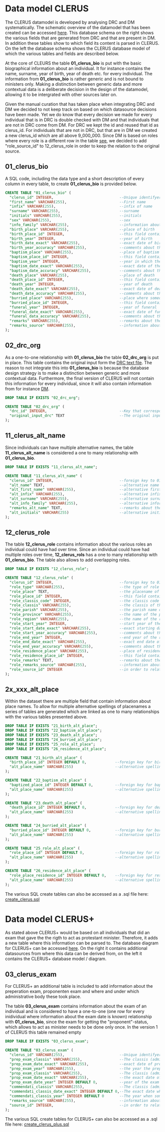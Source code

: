 # Data model CLERUS

The CLERUS datamodel is developed by analysing DRC and DM systematically. The schematic overview of the datamodel that has been created can be accessed [here](https://viewer.diagrams.net/?tags=%7B%7D&lightbox=1&highlight=0000ff&edit=_blank&layers=1&nav=1&title=CLERUS_datamodel_schema.drawio#Uhttps%3A%2F%2Fraw.githubusercontent.com%2FMorrizzzzz%2FDigiDuRe%2Fmain%2F1_Data_Harmonization%2FCLERUS_datamodel_schema.drawio). This database schema on the right shows the various fields that are generated from DRC and that are present in DM. In addition these tables show to which field its content is parsed in CLERUS. On the left the database schema shows the CLERUS database model of which the various tables and fields are described below.

At the core of CLEURS the table **01_clerus_bio** is put with the basic biographical information about an individual. It for instance contains the name, surname, year of birth, year of death etc. for every individual. The information from  **01_clerus_bio** is rather generic and is not bound to ministers only. Making a distinction between generic data and more contextual data is a deliberate decision in the design of the datamodel, allowing it to be intergrated with other sources later on.

Given the manual curation that has taken place when integrating DRC and DM we decided to not keep track on based on which datasource decisions have been made. Yet we do know that every decision we made for every individual that is in DRC is double checked with DM and that individuals that are not in DRC come from DM. For DRC we kept the id and reused that id as clerus_id. For individuals that are not in DRC, but that are in DM we created a new clerus_id which are all above 9_000_000. Since DM is based on roles where every role is a different row in the table [see](1_2_DM_1572-2004.ipynb), we decided to add "role_source_id" to 12_clerus_role in order to keep the relation to the original source.

## 01_clerus_bio

A SQL code, including the data type and a short description of every column in every table, to create **01_clerus_bio** is provided below.

```sql
CREATE TABLE "01_clerus_bio" (
  "clerus_id" INTEGER,                              --Unique identifyer and primary key in the database
  "first_name" VARCHAR(255),                        --First name
  "infix" VARCHAR(255),                             --infix of name
  "surname" VARCHAR(255),                           --surname
  "initials" VARCHAR(255),                          --initials
  "sex" VARCHAR(255),                               --sex
  "info_family" VARCHAR(255),                       --information about familiy relations. For instance son of (Z.V. Zoon Van or brother of etc.)
  "birth_place" VARCHAR(255),                       --place of birth
  "birth_place_id" INTEGER,                         --this field contains an autogenerated primary key to allow adding alternative spellings for the placename which is stored in 21_birth_alt_place
  "birth_year" INTEGER,                             --year of birth
  "birth_date_exact" VARCHAR(255),                  --exact date of birth ddmmyyyy
  "birth_year_accuracy" VARCHAR(255),               --comments about the accuracy of the birth date e.g. circa , ca. etc.
  "baptism_place" VARCHAR(255),                     --place of baptism
  "baptism_place_id" INTEGER,                       --this field contains an autogenerated primary key to allow adding alternative spellings for the placename which is stored in 22_baptism_alt_place
  "baptism_year" INTEGER,                           --year in which the baptism took place
  "baptism_date_exact" VARCHAR(255),                --exact date of the baptism
  "baptism_date_accuracy" VARCHAR(255),             --comments about the accuracy of the baptism date e.g. circa , ca. etc.
  "death_place" VARCHAR(255),                       --place of death
  "death_place_id" INTEGER,                         --this field contains an autogenerated primary key to allow adding alternative spellings for the placename which is stored in 23_death_alt_place
  "death_year" INTEGER,                             --year of death
  "death_date_exact" VARCHAR(255),                  --exact date of death
  "death_date_accuracy" VARCHAR(255),               --comments about the accuracy of the death date e.g. circa , ca. etc.
  "burried_place" VARCHAR(255),                     --place where someone is burried
  "burried_place_id" INTEGER,                       --this field contains an autogenerated primary key to allow adding alternative spellings for the placename which is stored in 24_burried_alt_place
  "funeral_year" INTEGER,                           --year of funeral
  "funeral_date_exact" VARCHAR(255),                --exact date of funeral as string
  "funeral_data_accuracy" VARCHAR(255),             --comments about the accuracy of the funeral date e.g. circa , ca. etc.
  "remarks" VARCHAR(255),                           --remarks about the individual
  "remarks_source" VARCHAR(255),                    --information about from which dataset the data originates and  additional remarks about the source (e.g volume/ book)
);
```
## 02_drc_org

As a one-to-one relationship with **01_clerus_bio** the table **02_drc_org** is put in place. This table contains the original input form the [DRC text file](1_1_DRC_1555-1816.ipynb). The reason to not integrate this into **01_clerus_bio** is because the database design strategy is to make a distinction between generic and more contextual data. Furthermore, the final version of CLERUS will not contain this information for every individual, since it will also contain information from for instance [DM](1_2_DM_1572-2004.ipynb).

```sql
DROP TABLE IF EXISTS "02_drc_org";

CREATE TABLE "02_drc_org" (
  "drc_id" INTEGER,                                 --Key that corresponds with the clerus_id in 01_clerus_bio. Since DRC is used as basis for CLERUS we decided to use the same value for CLERUS as used in DRC. Therefore the drc_id can be directly connected with the clerus_id.
  "original_input_drc" TEXT                         --The original input text string from DRC
);
```

## 11_clerus_alt_name
Since individuals can have multiple alternative names, the table **11_clerus_alt_name** is considered a one to many relationship with **01_clerus_bio**.

```sql
DROP TABLE IF EXISTS "11_clerus_alt_name";

CREATE TABLE "11_clerus_alt_name" (
  "clerus_id" INTEGER,                              --foreign key to 01_clerus_bio
  "alt_name" TEXT,                                  --alternative name in case it is not specified
  "alt_first_name" VARCHAR(255),                    --alternative first name
  "alt_infix" VARCHAR(255),                         --alternative infix
  "alt_surname" VARCHAR(255),                       --alternative surname
  "alt_info_family" VARCHAR(255),                   --alternative information about the family
  "remarks_alt_name" TEXT,                          --remarks about the alternative name
  "alt_initials" VARCHAR(255)                       --alternative initials
);
```

## 12_clerus_role
The table **12_clerus_role** contains information about the various roles an individual could have had over time. Since an individual could have had multiple roles over time, **12_clerus_rols** has a one to many relationship with **01_clerus_bio**. The table also allows to add overlapping roles.

```sql
DROP TABLE IF EXISTS "12_clerus_role";

CREATE TABLE "12_clerus_role" (
  "clerus_id" INTEGER,                              --foreign key to 01_clerus_bio
  "role_type" VARCHAR(255),                         --the type of role
  "role_place" TEXT,                                --the placename of the role
  "role_place_id" INTEGER,                          --this field contains an autogenerated primary key to allow adding alternative spellings for the placename which is stored in 25_role_alt_place
  "role_classis_code" INTEGER,                      --the classis code of the role
  "role_classis" VARCHAR(255),                      --the classis of the role
  "role_parish" VARCHAR(255),                       --the parish name of the role
  "role_province" VARCHAR(255),                     --the name of the province of the role
  "role_region" VARCHAR(255),                       --the name of the region of the rol
  "role_start_year" INTEGER,                        --start year of the role
  "role_start_date_exact" VARCHAR(255),             --exact starting date of the role
  "role_start_year_accuracy" VARCHAR(255),          --comments about the accuracy of starting data of the role e.g. circa , ca. etc.
  "role_end_year" INTEGER,                          --end year of the role
  "role_end_date_exact" VARCHAR(255),               --exact end date of the role
  "role_end_year_accuracy" VARCHAR(255),            --comments about the accuracy of starting data of the role e.g. circa , ca. etc.
  "role_residence_place" VARCHAR(255),              --place of residence for the role
  "role_residence_place_id" INTEGER,                --this field contains an autogenerated primary key to allow adding alternative spellings for the placename which is stored in 26_residence_alt_place
  "role_remarks" TEXT,                              --remarks about the role
  "role_remarks_source" VARCHAR(255),               --information about from which dataset the data originates and  additional remarks about the source (e.g volume/ book)
  "role_source_id" INTEGER                          --in order to relate the information about the role to the original dataset, a field to store this information is created (e.g. DM id)
);
```
## 2x_xxx_alt_place
Within the dataset there are multiple field that contain information about place names. To allow for multiple alternative spellings of placenames a series of tables are generated which are linked as one to many relationships with the various tables presented above.

```sql
DROP TABLE IF EXISTS "21_birth_alt_place";
DROP TABLE IF EXISTS "22_baptism_alt_place";
DROP TABLE IF EXISTS "23_death_alt_place";
DROP TABLE IF EXISTS "24_burried_alt_place";
DROP TABLE IF EXISTS "25_role_alt_place";
DROP TABLE IF EXISTS "26_residence_alt_place";

CREATE TABLE "21_birth_alt_place" (
  "birth_place_id" INTEGER DEFAULT 0,             --foreign key for birth place
  "alt_place_name" VARCHAR(255)                   --alternative spelling for place name
);

CREATE TABLE "22_baptism_alt_place" (
  "baptized_place_id" INTEGER DEFAULT 0,          --foreign key for baptism place
  "alt_place_name" VARCHAR(255)                   --alternative spelling for place name
);

CREATE TABLE "23_death_alt_place" (
  "death_place_id" INTEGER DEFAULT 0,             --foreign key for death place
  "alt_place_name" VARCHAR(255)                   --alternative spelling for place name
);

CREATE TABLE "24_burried_alt_place" (
  "burried_place_id" INTEGER DEFAULT 0,           --foreign key for burried place
  "alt_place_name" VARCHAR(255)                   --alternative spelling for place name
);

CREATE TABLE "25_role_alt_place" (
  "role_place_id" INTEGER DEFAULT 0,              --foreign key for role place
  "alt_place_name" VARCHAR(255)                   --alternative spelling for place name
);

CREATE TABLE "26_residence_alt_place" (
  "role_place_residence_id" INTEGER DEFAULT 0,    --foreign key for residence place
  "alt_place_name" VARCHAR(255)                   --alternative spelling for place name
);
```


The various SQL create tables can also be accessed as a .sql file here: [create_clerus.sql](create_clerus.sql)


# Data model CLERUS+

As stated above CLERUS+ would be based on all individuals that did an exam that gave the the rigth to act as protestant minister. Therefore, it adds a new table where this information can be parsed to. The database diagram for CLERUS+ can be accessed [here](https://viewer.diagrams.net/?tags=%7B%7D&lightbox=1&highlight=0000ff&edit=_blank&layers=1&nav=1&title=CLERUS_datamodel_schema_extended.drawio#Uhttps%3A%2F%2Fraw.githubusercontent.com%2FMorrizzzzz%2FDigiDuRe%2Fmain%2F1_Data_Harmonization%2FCLERUS_datamodel_schema_extended.drawio). On the right it contains additional datasources from where this data can be derived from, on the left it contains the CLERUS+ database model / diagram.

## 03_clerus_exam
For CLERUS+ an additional table is included to add information about the preperation exam, proponenten exam and where and under which administrative body these took place.

The table **03_clerus_exam** contains information about the exam of an individual and is considered to have a one-to-one (one row for every inidividual where information about the exam date is known) relationship with **01_clerus_bio**, since the exam for getting the "proponent"-status, which allows to act as minister needs to be done only once. In the version 1 of CLERUS this table remained empty

```sql
DROP TABLE IF EXISTS "03_clerus_exam";

CREATE TABLE "03_clerus_exam" (
  "clerus_id" VARCHAR(255),                         --Unique identifyer and primary key in the database
  "prep_exam_classis" VARCHAR(255),                 --The classis (administrative entity) where the preperation exam took place
  "prep_exam_date_exact" VARCHAR(255),              --exact date of preperation exam ddmmyyyy
  "prep_exam_year" VARCHAR(255),                    --the year the preperation exam took place
  "prop_exam_classis" VARCHAR(255),                 --The classis (administrative entity) where the proponent exam took place
  "prop_exam_date_exact" VARCHAR(255),              --the exact date of the exam to obtain the proponent status
  "prop_exam_date_year" INTEGER DEFAULT 0,          --year of the exam to obtain the proponent status
  "commendati_classis" VARCHAR(255),                --The classis (administrative entity) where the someone got the commendati status
  "commendati_classis_date_exact" INTEGER DEFAULT 0,--The exact date when someone got the commendati status
  "commendati_classis_year" INTEGER DEFAULT 0       --The year when someone got the commendati status
  "remarks_source" VARCHAR(255),                    --information about from which dataset the data originates
  "source_id" INTEGER,                              --in order to relate the information about the role to the original dataset, a field to store this information is created (e.g. keppel or boekzaallijst)
);
```


The various SQL create tables for CLERUS+ can also be accessed as a .sql file here: [create_clerus_plus.sql](create_clerus_plus.sql)